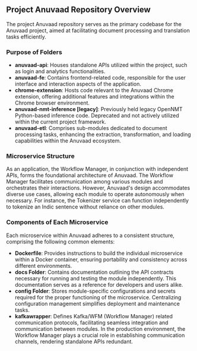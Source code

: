 ## Project Anuvaad Repository Overview

The project Anuvaad repository serves as the primary codebase for the Anuvaad project, aimed at facilitating document processing and translation tasks efficiently.

### Purpose of Folders

- **anuvaad-api**: Houses standalone APIs utilized within the project, such as login and analytics functionalities.
- **anuvaad-fe**: Contains frontend-related code, responsible for the user interface and interaction aspects of the application.
- **chrome-extension**: Hosts code relevant to the Anuvaad Chrome extension, offering additional features and integrations within the Chrome browser environment.
- **anuvaad-nmt-inference [legacy]**: Previously held legacy OpenNMT Python-based inference code. Deprecated and not actively utilized within the current project framework.
- **anuvaad-etl**: Comprises sub-modules dedicated to document processing tasks, enhancing the extraction, transformation, and loading capabilities within the Anuvaad ecosystem.

### Microservice Structure

As an application, the Workflow Manager, in conjunction with independent APIs, forms the foundational architecture of Anuvaad. The Workflow Manager facilitates communication among various modules and orchestrates their interactions. However, Anuvaad's design accommodates diverse use cases, allowing each module to operate autonomously when necessary. For instance, the Tokenizer service can function independently to tokenize an Indic sentence without reliance on other modules.

### Components of Each Microservice

Each microservice within Anuvaad adheres to a consistent structure, comprising the following common elements:

- **Dockerfile**: Provides instructions to build the individual microservice within a Docker container, ensuring portability and consistency across different environments.
- **docs Folder**: Contains documentation outlining the API contracts necessary for running and testing the module independently. This documentation serves as a reference for developers and users alike.
- **config Folder**: Stores module-specific configurations and secrets required for the proper functioning of the microservice. Centralizing configuration management simplifies deployment and maintenance tasks.
- **kafkawrapper**: Defines Kafka/WFM (Workflow Manager) related communication protocols, facilitating seamless integration and communication between modules. In the production environment, the Workflow Manager plays a crucial role in establishing communication channels, rendering standalone APIs redundant.
